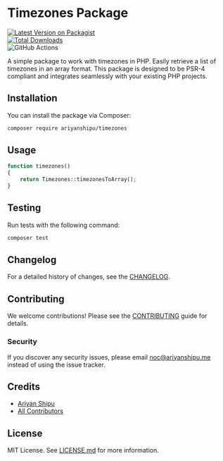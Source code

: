 
# Timezones Package

[![Latest Version on Packagist](https://img.shields.io/packagist/v/ariyanshipu/timezones.svg?style=flat-square)](https://packagist.org/packages/ariyanshipu/timezones)  
[![Total Downloads](https://img.shields.io/packagist/dt/ariyanshipu/timezones.svg?style=flat-square)](https://packagist.org/packages/ariyanshipu/timezones)  
![GitHub Actions](https://github.com/ariyanshiputech/timezones/actions/workflows/main.yml/badge.svg)

A simple package to work with timezones in PHP. Easily retrieve a list of timezones in an array format. This package is designed to be PSR-4 compliant and integrates seamlessly with your existing PHP projects.

## Installation

You can install the package via Composer:

```bash
composer require ariyanshipu/timezones
```

## Usage

```php
function timezones()
{
    return Timezones::timezonesToArray();
}
```

## Testing

Run tests with the following command:

```bash
composer test
```

## Changelog

For a detailed history of changes, see the [CHANGELOG](CHANGELOG.md).

## Contributing

We welcome contributions! Please see the [CONTRIBUTING](CONTRIBUTING.md) guide for details.

### Security

If you discover any security issues, please email noc@ariyanshipu.me instead of using the issue tracker.

## Credits

- [Ariyan Shipu](https://github.com/ariyanshiputech)
- [All Contributors](../../contributors)

## License

MIT License. See [LICENSE.md](LICENSE.md) for more information.
